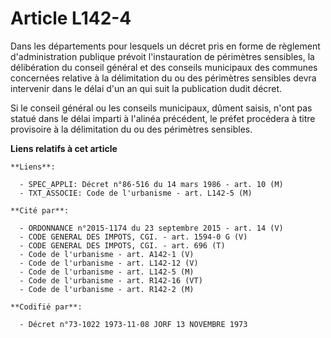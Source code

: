 # Article L142-4

Dans les départements pour lesquels un décret pris en forme de règlement d'administration publique prévoit l'instauration de
périmètres sensibles, la délibération du conseil général et des conseils municipaux des communes concernées relative à la
délimitation du ou des périmètres sensibles devra intervenir dans le délai d'un an qui suit la publication dudit décret.

Si le conseil général ou les conseils municipaux, dûment saisis, n'ont pas statué dans le délai imparti à l'alinéa précédent,
le préfet procédera à titre provisoire à la délimitation du ou des périmètres sensibles.

**Liens relatifs à cet article**

	**Liens**:

	  - SPEC_APPLI: Décret n°86-516 du 14 mars 1986 - art. 10 (M)
	  - TXT_ASSOCIE: Code de l'urbanisme - art. L142-5 (M)

	**Cité par**:

	  - ORDONNANCE n°2015-1174 du 23 septembre 2015 - art. 14 (V)
	  - CODE GENERAL DES IMPOTS, CGI. - art. 1594-0 G (V)
	  - CODE GENERAL DES IMPOTS, CGI. - art. 696 (T)
	  - Code de l'urbanisme - art. A142-1 (V)
	  - Code de l'urbanisme - art. L142-12 (V)
	  - Code de l'urbanisme - art. L142-5 (M)
	  - Code de l'urbanisme - art. R142-16 (VT)
	  - Code de l'urbanisme - art. R142-2 (M)

	**Codifié par**:

	  - Décret n°73-1022 1973-11-08 JORF 13 NOVEMBRE 1973
